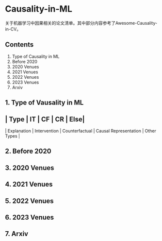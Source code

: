 # Causality-in-ML

关于机器学习中因果相关的论文清单。其中部分内容参考了Awesome-Causality-in-CV。


## Contents
1. Type of Causality in ML
2. Before 2020
3. 2020 Venues
4. 2021 Venues
5. 2022 Venues
6. 2023 Venues
7. Arxiv

## 1. Type of Vausality in ML

| Type | IT | CF | CR | Else|
---
| Explanation | Intervention | Counterfactual | Causal Representation | Other Types |

## 2. Before 2020


## 3. 2020 Venues

## 4. 2021 Venues

## 5. 2022 Venues

## 6. 2023 Venues


## 7. Arxiv
